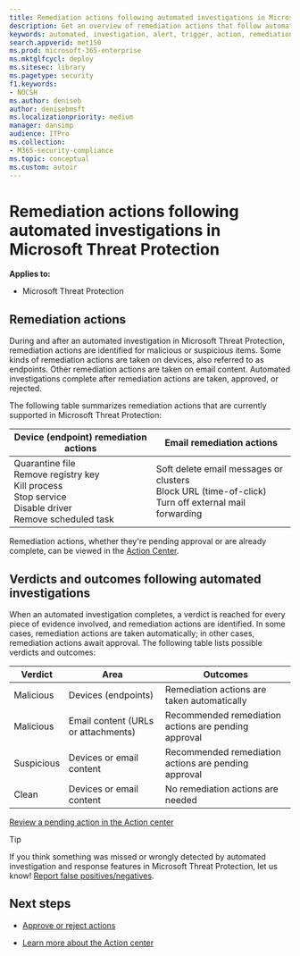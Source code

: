 ```yaml
---
title: Remediation actions following automated investigations in Microsoft Threat Protection 
description: Get an overview of remediation actions that follow automated investigations in Microsoft Threat Protection
keywords: automated, investigation, alert, trigger, action, remediation
search.appverid: met150
ms.prod: microsoft-365-enterprise
ms.mktglfcycl: deploy
ms.sitesec: library
ms.pagetype: security
f1.keywords:
- NOCSH
ms.author: deniseb
author: denisebmsft
ms.localizationpriority: medium
manager: dansimp
audience: ITPro
ms.collection: 
- M365-security-compliance 
ms.topic: conceptual
ms.custom: autoir
---
```


# Remediation actions following automated investigations in Microsoft Threat Protection

**Applies to:**
- Microsoft Threat Protection


## Remediation actions

During and after an automated investigation in Microsoft Threat Protection, remediation actions are identified for malicious or suspicious items. Some kinds of remediation actions are taken on devices, also referred to as endpoints. Other remediation actions are taken on email content. Automated investigations complete after remediation actions are taken, approved, or rejected.

The following table summarizes remediation actions that are currently supported in Microsoft Threat Protection: 

|Device (endpoint) remediation actions  |Email remediation actions  |
|---------|---------|
|Quarantine file<br/>Remove registry key<br/>Kill process <br/>Stop service <br/>Disable driver <br/>Remove scheduled task      |Soft delete email messages or clusters<br/>Block URL (time-of-click)<br/>Turn off external mail forwarding          |

Remediation actions, whether they're pending approval or are already complete, can be viewed in the [Action Center](https://docs.microsoft.com/microsoft-365/security/mtp/mtp-action-center).

## Verdicts and outcomes following automated investigations

When an automated investigation completes, a verdict is reached for every piece of evidence involved, and remediation actions are identified. In some cases, remediation actions are taken automatically; in other cases, remediation actions await approval. The following table lists possible verdicts and outcomes:

|Verdict	|Area	|Outcomes|
|------|------|------|
|Malicious	|Devices (endpoints)	|Remediation actions are taken automatically|
|Malicious	|Email content (URLs or attachments) | Recommended remediation actions are pending approval|
|Suspicious	|Devices or email content |Recommended remediation actions are pending approval|
|Clean	|Devices or email content	|No remediation actions are needed|

[Review a pending action in the Action center](mtp-autoir-actions.md#review-a-pending-action-in-the-action-center)

> [!TIP]
> If you think something was missed or wrongly detected by automated investigation and response features in Microsoft Threat Protection, let us know! [Report false positives/negatives](mtp-autoir-report-false-positives-negatives.md).

## Next steps

- [Approve or reject actions](https://docs.microsoft.com/microsoft-365/security/mtp/mtp-autoir-actions)

- [Learn more about the Action center](https://docs.microsoft.com/microsoft-365/security/mtp/mtp-action-center)
